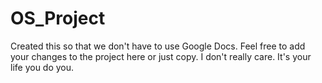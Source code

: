 # OS_Project
Created this so that we don't have to use Google Docs. Feel free to add your changes to the project here or just copy. I don't really care. It's your life you do you.
